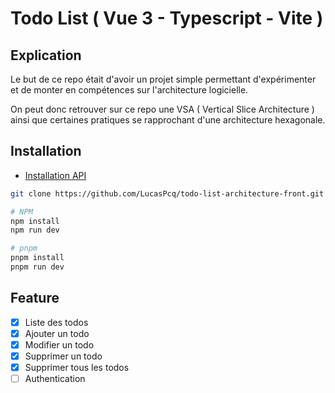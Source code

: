 # Todo List ( Vue 3 - Typescript - Vite )

## Explication

Le but de ce repo était d'avoir un projet simple permettant d'expérimenter et de monter en compétences sur l'architecture logicielle.

On peut donc retrouver sur ce repo une VSA ( Vertical Slice Architecture ) ainsi que certaines pratiques se rapprochant d'une architecture hexagonale.

## Installation

- [Installation API](https://github.com/LucasPcq/todo-list-architecture-back.git)

```bash
git clone https://github.com/LucasPcq/todo-list-architecture-front.git
```

```bash
# NPM
npm install
npm run dev

# pnpm
pnpm install
pnpm run dev
```

## Feature

- [x] Liste des todos
- [x] Ajouter un todo
- [x] Modifier un todo
- [x] Supprimer un todo
- [x] Supprimer tous les todos
- [ ] Authentication
